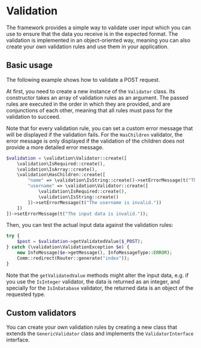 # Validation
The framework provides a simple way to validate user input which you can use to ensure that the data you receive is in the expected format. The validation is implemented in an object-oriented way, meaning you can also create your own validation rules and use them in your application.

## Basic usage
The following example shows how to validate a POST request.

At first, you need to create a new instance of the `Validator` class. Its constructor takes an array of validation rules as an argument. The passed rules are executed in the order in which they are provided, and are conjunctions of each other, meaning that all rules must pass for the validation to succeed.

Note that for every validation rule, you can set a custom error message that will be displayed if the validation fails.
For the `HasChildren` validator, the error message is only displayed if the validation of the children does not provide a more detailed error message.
```php
$validation = \validation\Validator::create([
    \validation\IsRequired::create(),
    \validation\IsArray::create(),
    \validation\HasChildren::create([
        "name" => \validation\IsString::create()->setErrorMessage(t("The name is invalid.")),
        "username" => \validation\Validator::create([
            \validation\IsRequired::create(),
            \validation\IsString::create()
        ])->setErrorMessage(t("The username is invalid."))
    ])
])->setErrorMessage(t("The input data is invalid."));
```

Then, you can test the actual input data against the validation rules:
```php
try {
    $post = $validation->getValidatedValue($_POST);
} catch (\validation\ValidationException $e) {
    new InfoMessage($e->getMessage(), InfoMessageType::ERROR);
    Comm::redirect(Router::generate("index"));
}
```

Note that the `getValidatedValue` methods might alter the input data, e.g. if you use the `IsInteger` validator, the data is returned as an integer, and specially for the `IsInDatabase` validator, the returned data is an object of the requested type.

## Custom validators
You can create your own validation rules by creating a new class that extends the `GenericValidator` class and implements the `ValidatorInterface` interface.
